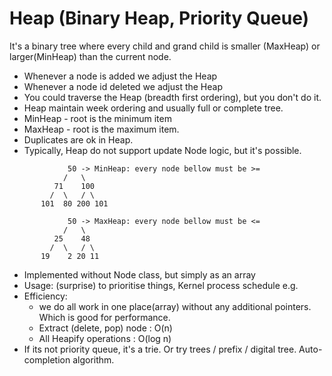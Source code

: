 # Heap (Binary Heap, Priority Queue)

It's a binary tree where every child and grand child is smaller (MaxHeap) or larger(MinHeap) than the current node.
- Whenever a node is added we adjust the Heap
- Whenever a node id deleted we adjust the Heap
- You could traverse the Heap (breadth first ordering), but you don't do it. 
- Heap maintain week ordering and usually full or complete tree.
- MinHeap - root is the minimum item
- MaxHeap - root is the maximum item.
- Duplicates are ok in Heap.
- Typically, Heap do not support update Node logic, but it's possible.
```
             50 -> MinHeap: every node bellow must be >= 
            /   \
          71    100
         /  \   / \
       101  80 200 101  
```
```
             50 -> MaxHeap: every node bellow must be <= 
            /   \
          25    48
         /  \   / \
       19    2 20 11  
```
- Implemented without Node class, but simply as an array
- Usage: (surprise) to prioritise things, Kernel process schedule e.g.
- Efficiency: 
  - we do all work in one place(array) without any additional pointers. Which is good for performance.
  - Extract (delete, pop) node : O(n)
  - All Heapify operations : O(log n)
- If its not priority queue, it's a trie. Or try trees / prefix / digital tree. Auto-completion algorithm. 

